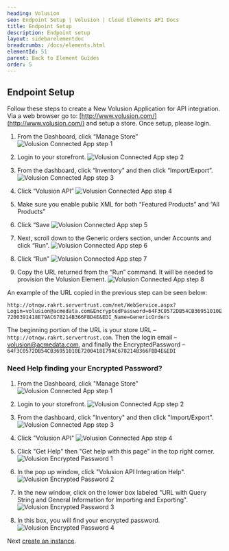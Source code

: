 ```yaml
---
heading: Volusion
seo: Endpoint Setup | Volusion | Cloud Elements API Docs
title: Endpoint Setup
description: Endpoint setup
layout: sidebarelementdoc
breadcrumbs: /docs/elements.html
elementId: 51
parent: Back to Element Guides
order: 5
---
```


## Endpoint Setup

Follow these steps to create a New Volusion Application for API integration. Via a web browser go to: [http://www.volusion.com/](http://www.volusion.com/) and setup a store. Once setup, please login.

1. From the Dashboard, click “Manage Store”
![Volusion Connected App step 1](http://cloud-elements.com/wp-content/uploads/2015/09/VolusionAPI1.png)

2. Login to your storefront.
![Volusion Connected App step 2](http://cloud-elements.com/wp-content/uploads/2015/09/VolusionAPI2.png)

3. From the dashboard, click “Inventory” and then click “Import/Export”.
![Volusion Connected App step 3](http://cloud-elements.com/wp-content/uploads/2015/09/VolusionAPI3.png)

4. Click “Volusion API”
![Volusion Connected App step 4](http://cloud-elements.com/wp-content/uploads/2015/09/VolusionAPI4.png)

5. Make sure you enable public XML for both “Featured Products” and “All Products”

6. Click “Save
![Volusion Connected App step 5](http://cloud-elements.com/wp-content/uploads/2015/09/VolusionAPI5.png)

7. Next, scroll down to the Generic orders section, under Accounts and click “Run”.
![Volusion Connected App step 6](http://cloud-elements.com/wp-content/uploads/2015/09/VolusionAPI6.png)

8. Click “Run”
![Volusion Connected App step 7](http://cloud-elements.com/wp-content/uploads/2015/09/VolusionAPI7.png)

9. Copy the URL returned from the “Run” command.  It will be needed to provision the Volusion Element.
![Volusion Connected App step 8](http://cloud-elements.com/wp-content/uploads/2015/09/VolusionAPI8.png)

An example of the URL copied in the previous step can be seen below:

`http://otnqw.rakrt.servertrust.com/net/WebService.aspx?Login=volusion@acmedata.com&EncryptedPassword=64F3C0572DB54CB36951010E7200391418E79AC678214B366FBD4E&EDI_Name=GenericOrders`

The beginning portion of the URL is your store URL – `http://otnqw.rakrt.servertrust.com`. Then the login email – volusion@acmedata.com, and finally the EncryptedPassword – `64F3C0572DB54CB36951010E7200418E79AC678214B366FBD4E&EDI`

### Need Help finding your Encrypted Password?

1. From the Dashboard, click "Manage Store"
![Volusion Connected App step 1](http://cloud-elements.com/wp-content/uploads/2015/09/VolusionAPI1.png)

2. Login to your storefront.
![Volusion Connected App step 2](http://cloud-elements.com/wp-content/uploads/2015/09/VolusionAPI2.png)

3. From the dashboard, click "Inventory" and then click "Import/Export".
![Volusion Connected App step 3](http://cloud-elements.com/wp-content/uploads/2015/09/VolusionAPI3.png)

4. Click "Volusion API"
![Volusion Connected App step 4](http://cloud-elements.com/wp-content/uploads/2015/09/VolusionAPI4.png)

5. Click "Get Help" then "Get help with this page" in the top right corner.
![Volusion Encrypted Password 1](img/encrypted-password-1.png)

6. In the pop up window, click "Volusion API Integration Help".
![Volusion Encrypted Password 2](img/encrypted-password-2.png)

7. In the new window, click on the lower box labeled "URL with Query String and General Information for Importing and Exporting".
![Volusion Encrypted Password 3](img/encrypted-password-3.png)

8. In this box, you will find your encrypted password.
![Volusion Encrypted Password 4](img/encrypted-password-4.png)

Next [create an instance](volusion-create-instance.html).
